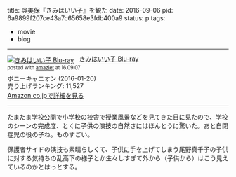 title: 呉美保『きみはいい子』を観た
date: 2016-09-06
pid: 6a9899f207ce43a7c65658e3fdb400a9
status: p
tags:
- movie
- blog
---

<div class="amazlet-box" style="margin-bottom:0px;"><div class="amazlet-image" style="float:left;margin:0px 12px 1px 0px;"><a href="http://www.amazon.co.jp/exec/obidos/ASIN/B017D3KDKI/dotimpact-22/ref=nosim/" name="amazletlink" target="_blank"><img src="http://ecx.images-amazon.com/images/I/51GRXn%2BM9cL._SL160_.jpg" alt="きみはいい子 Blu-ray" style="border: none;" /></a></div><div class="amazlet-info" style="line-height:120%; margin-bottom: 10px"><div class="amazlet-name" style="margin-bottom:10px;line-height:120%"><a href="http://www.amazon.co.jp/exec/obidos/ASIN/B017D3KDKI/dotimpact-22/ref=nosim/" name="amazletlink" target="_blank">きみはいい子 Blu-ray</a><div class="amazlet-powered-date" style="font-size:80%;margin-top:5px;line-height:120%">posted with <a href="http://www.amazlet.com/" title="amazlet" target="_blank">amazlet</a> at 16.09.07</div></div><div class="amazlet-detail">ポニーキャニオン (2016-01-20)<br />売り上げランキング: 11,527<br /></div><div class="amazlet-sub-info" style="float: left;"><div class="amazlet-link" style="margin-top: 5px"><a href="http://www.amazon.co.jp/exec/obidos/ASIN/B017D3KDKI/dotimpact-22/ref=nosim/" name="amazletlink" target="_blank">Amazon.co.jpで詳細を見る</a></div></div></div><div class="amazlet-footer" style="clear: left"></div></div>

---- 

たまたま学校公開で小学校の校舎で授業風景などを見てきた日に見たので、学校のシーンの完成度、とくに子供の演技の自然さにはほんとうに驚いた。あと自閉症児の役の子ね。ものすごい。

保護者サイドの演技も素晴らしくて、子供に手を上げてしまう尾野真千子の子供に対する気持ちの乱高下の様子とか生々しすぎて外から（子供から）はこう見えているのかとはっとする。